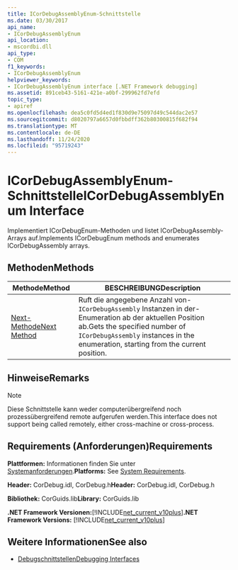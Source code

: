 ```yaml
---
title: ICorDebugAssemblyEnum-Schnittstelle
ms.date: 03/30/2017
api_name:
- ICorDebugAssemblyEnum
api_location:
- mscordbi.dll
api_type:
- COM
f1_keywords:
- ICorDebugAssemblyEnum
helpviewer_keywords:
- ICorDebugAssemblyEnum interface [.NET Framework debugging]
ms.assetid: 891ceb43-5161-421e-a0bf-299962fd7efd
topic_type:
- apiref
ms.openlocfilehash: dea5c0fd5d4ed1f830d9e75097d49c544dac2e57
ms.sourcegitcommit: d8020797a6657d0fbbdff362b80300815f682f94
ms.translationtype: MT
ms.contentlocale: de-DE
ms.lasthandoff: 11/24/2020
ms.locfileid: "95719243"
---
```

# <a name="icordebugassemblyenum-interface"></a><span data-ttu-id="9132a-102">ICorDebugAssemblyEnum-Schnittstelle</span><span class="sxs-lookup"><span data-stu-id="9132a-102">ICorDebugAssemblyEnum Interface</span></span>

<span data-ttu-id="9132a-103">Implementiert ICorDebugEnum-Methoden und listet ICorDebugAssembly-Arrays auf.</span><span class="sxs-lookup"><span data-stu-id="9132a-103">Implements ICorDebugEnum methods and enumerates ICorDebugAssembly arrays.</span></span>  
  
## <a name="methods"></a><span data-ttu-id="9132a-104">Methoden</span><span class="sxs-lookup"><span data-stu-id="9132a-104">Methods</span></span>  
  
|<span data-ttu-id="9132a-105">Methode</span><span class="sxs-lookup"><span data-stu-id="9132a-105">Method</span></span>|<span data-ttu-id="9132a-106">BESCHREIBUNG</span><span class="sxs-lookup"><span data-stu-id="9132a-106">Description</span></span>|  
|------------|-----------------|  
|[<span data-ttu-id="9132a-107">Next-Methode</span><span class="sxs-lookup"><span data-stu-id="9132a-107">Next Method</span></span>](icordebugassemblyenum-next-method.md)|<span data-ttu-id="9132a-108">Ruft die angegebene Anzahl von- `ICorDebugAssembly` Instanzen in der-Enumeration ab der aktuellen Position ab.</span><span class="sxs-lookup"><span data-stu-id="9132a-108">Gets the specified number of `ICorDebugAssembly` instances in the enumeration, starting from the current position.</span></span>|  
  
## <a name="remarks"></a><span data-ttu-id="9132a-109">Hinweise</span><span class="sxs-lookup"><span data-stu-id="9132a-109">Remarks</span></span>  
  
> [!NOTE]
> <span data-ttu-id="9132a-110">Diese Schnittstelle kann weder computerübergreifend noch prozessübergreifend remote aufgerufen werden.</span><span class="sxs-lookup"><span data-stu-id="9132a-110">This interface does not support being called remotely, either cross-machine or cross-process.</span></span>  
  
## <a name="requirements"></a><span data-ttu-id="9132a-111">Requirements (Anforderungen)</span><span class="sxs-lookup"><span data-stu-id="9132a-111">Requirements</span></span>  

 <span data-ttu-id="9132a-112">**Plattformen:** Informationen finden Sie unter [Systemanforderungen](../../get-started/system-requirements.md).</span><span class="sxs-lookup"><span data-stu-id="9132a-112">**Platforms:** See [System Requirements](../../get-started/system-requirements.md).</span></span>  
  
 <span data-ttu-id="9132a-113">**Header:** CorDebug.idl, CorDebug.h</span><span class="sxs-lookup"><span data-stu-id="9132a-113">**Header:** CorDebug.idl, CorDebug.h</span></span>  
  
 <span data-ttu-id="9132a-114">**Bibliothek:** CorGuids.lib</span><span class="sxs-lookup"><span data-stu-id="9132a-114">**Library:** CorGuids.lib</span></span>  
  
 <span data-ttu-id="9132a-115">**.NET Framework Versionen:**[!INCLUDE[net_current_v10plus](../../../../includes/net-current-v10plus-md.md)]</span><span class="sxs-lookup"><span data-stu-id="9132a-115">**.NET Framework Versions:** [!INCLUDE[net_current_v10plus](../../../../includes/net-current-v10plus-md.md)]</span></span>  
  
## <a name="see-also"></a><span data-ttu-id="9132a-116">Weitere Informationen</span><span class="sxs-lookup"><span data-stu-id="9132a-116">See also</span></span>

- [<span data-ttu-id="9132a-117">Debugschnittstellen</span><span class="sxs-lookup"><span data-stu-id="9132a-117">Debugging Interfaces</span></span>](debugging-interfaces.md)
